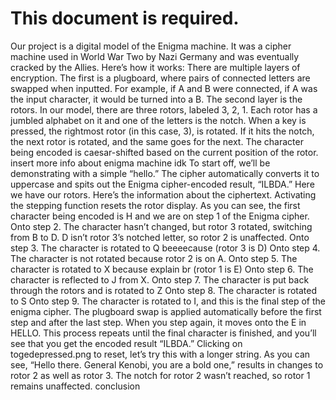 # This document is required.
Our project is a digital model of the Enigma machine. It was a cipher machine used in World War Two by Nazi Germany and was eventually cracked by the Allies. Here’s how it works:
There are multiple layers of encryption. The first is a plugboard, where pairs of connected letters are swapped when inputted. For example, if A and B were connected, if A was the input character, it would be turned into a B.
The second layer is the rotors. In our model, there are three rotors, labeled 3, 2, 1. Each rotor has a jumbled alphabet on it and one of the letters is the notch. When a key is pressed, the rightmost rotor (in this case, 3), is rotated. If it hits the notch, the next rotor is rotated, and the same goes for the next.
The character being encoded is caesar-shifted based on the current position of the rotor. 
insert more info about enigma machine idk
	To start off, we’ll be demonstrating with a simple “hello.” The cipher automatically converts it to uppercase and spits out the Enigma cipher-encoded result, “ILBDA.” Here we have our rotors. Here’s the information about the ciphertext.
	Activating the stepping function resets the rotor display. As you can see, the first character being encoded is H and we are on step 1 of the Enigma cipher. 
Onto step 2. The character hasn’t changed, but rotor 3 rotated, switching from B to D. D isn’t rotor 3’s notched letter, so rotor 2 is unaffected.
Onto step 3. The character is rotated to Q beeeecause (rotor 3 is D)
Onto step 4. The character is not rotated because rotor 2 is on A.
Onto step 5. The character is rotated to X because explain br (rotor 1 is E)
Onto step 6. The character is reflected to J from X.
Onto step 7. The character is put back through the rotors and is rotated to Z
Onto step 8. The character is rotated to S
Onto step 9. The character is rotated to I, and this is the final step of the enigma cipher.
The plugboard swap is applied automatically before the first step and after the last step.
When you step again, it moves onto the E in HELLO. This process repeats until the final character is finished, and you’ll see that you get the encoded result “ILBDA.”
Clicking on togedepressed.png to reset, let’s try this with a longer string.
As you can see, “Hello there. General Kenobi, you are a bold one,” results in changes to rotor 2 as well as rotor 3. The notch for rotor 2 wasn’t reached, so rotor 1 remains unaffected. 
conclusion
